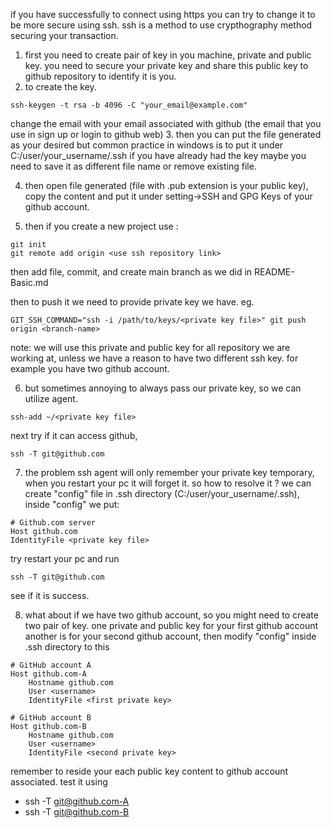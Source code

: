 if you have successfully to connect using https you can try to change it to be more secure using ssh.
ssh is a method to use crypthography method securing your transaction.
1. first you need to create pair of key in you machine, private and public key.
you need to secure your private key and share this public key to github repository to identify it is you.
2. to create the key.
```
ssh-keygen -t rsa -b 4096 -C "your_email@example.com"
```

change the email with your email associated with github (the email that you use in sign up or login to github web)
3. then you can put the file generated as your desired but common practice in windows is to put it under C:/user/your_username/.ssh
if you have already had the key maybe you need to save it as different file name or remove existing file.

4. then open file generated (file with .pub extension is your public key), copy the content and put it under setting->SSH and GPG Keys of your github account.

5. then if you create a new project use :
```
git init
git remote add origin <use ssh repository link>
```

then add file, commit, and create main branch as we did in README-Basic.md

then to push it we need to provide private key we have. eg.
```
GIT_SSH_COMMAND="ssh -i /path/to/keys/<private key file>" git push origin <branch-name>
```

note:
we will use this private and public key for all repository we are working at, unless we have a reason to have two different ssh key. for example you have two github account.

6. but sometimes annoying to always pass our private key, so we can utilize agent.
```
ssh-add ~/<private key file>
```

next try if it can access github,
```
ssh -T git@github.com
```

7. the problem ssh agent will only remember your private key temporary, when you restart your pc it will forget it.
so how to resolve it ?
we can create "config" file in .ssh directory (C:/user/your_username/.ssh), inside "config" we put:
```
# Github.com server
Host github.com
IdentityFile <private key file>
```

try restart your pc and run 
```
ssh -T git@github.com
```

see if it is success.

8. what about if we have two github account, so you might need to create two pair of key.
one private and public key for your first github account
another is for your second github account, then modify "config" inside .ssh directory to this
```
# GitHub account A
Host github.com-A
    Hostname github.com
    User <username>
    IdentityFile <first private key>

# GitHub account B
Host github.com-B
    Hostname github.com
    User <username>
    IdentityFile <second private key>
```

remember to reside your each public key content to github account associated.
test it using
* ssh -T git@github.com-A
* ssh -T git@github.com-B